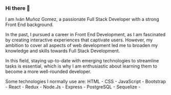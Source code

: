 ### Hi there 👋

I am Iván Muñoz Gomez, a passionate Full Stack Developer with a strong Front End background.

In the past, I pursued a career in Front End Development, as I am fascinated by creating interactive experiences that captivate users. However, my ambition to cover all aspects of web development led me to broaden my knowledge and skills towards Full Stack Development.

In this field, staying up-to-date with emerging technologies to streamline tasks is essential, which is why I am enthusiastic about learning them to become a more well-rounded developer.

Some technologies I normally use are: HTML - CSS - JavaScript - Bootstrap - React - Redux - Node.Js - Express - PostgreSQL - Sequelize -  

<!--
**MunozIvan/MunozIvan** is a ✨ _special_ ✨ repository because its `README.md` (this file) appears on your GitHub profile.

Here are some ideas to get you started:

- 🔭 I’m currently working on ...
- 🌱 I’m currently learning ...
- 👯 I’m looking to collaborate on ...
- 🤔 I’m looking for help with ...
- 💬 Ask me about ...
- 📫 How to reach me: ...
- 😄 Pronouns: ...
- ⚡ Fun fact: ...
-->
